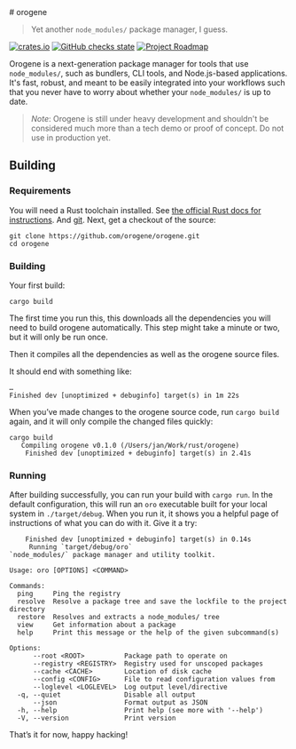 <div class="oranda-hide">
# orogene
</div>

> Yet another `node_modules/` package manager, I guess.

[![crates.io](https://img.shields.io/crates/v/orogene.svg)](https://crates.io/crates/orogene)
[![GitHub checks state](https://img.shields.io/github/checks-status/orogene/orogene/main)](https://github.com/orogene/orogene/actions/workflows/ci.yml?query=branch%3Amain)
[![Project Roadmap](https://img.shields.io/badge/Roadmap-Project%20Roadmap-informational)](https://github.com/orgs/orogene/projects/2/views/1)

Orogene is a next-generation package manager for tools that use
`node_modules/`, such as bundlers, CLI tools, and Node.js-based applications.
It's fast, robust, and meant to be easily integrated into your workflows such
that you never have to worry about whether your `node_modules/` is up to date.

> *Note*: Orogene is still under heavy development and shouldn't be considered
> much more than a tech demo or proof of concept. Do not use in production
> yet.

## Building

### Requirements

You will need a Rust toolchain installed. See [the official Rust docs for
instructions](https://www.rust-lang.org/tools/install). And
[git](https://git-scm.com/downloads).
Next, get a checkout of the source:

```
git clone https://github.com/orogene/orogene.git
cd orogene
```

### Building

Your first build:

```
cargo build
```

The first time you run this, this downloads all the dependencies you will need
to build orogene automatically. This step might take a minute or two, but it
will only be run once.

Then it compiles all the dependencies as well as the orogene source files.

It should end with something like:

```
…
Finished dev [unoptimized + debuginfo] target(s) in 1m 22s
```

When you’ve made changes to the orogene source code, run `cargo build` again,
and it will only compile the changed files quickly:

```
cargo build
   Compiling orogene v0.1.0 (/Users/jan/Work/rust/orogene)
	Finished dev [unoptimized + debuginfo] target(s) in 2.41s
```

### Running

After building successfully, you can run your build with `cargo run`. In the
default configuration, this will run an `oro` executable built for your local
system in `./target/debug`. When you run it, it shows you a helpful page of
instructions of what you can do with it. Give it a try:

```
	Finished dev [unoptimized + debuginfo] target(s) in 0.14s
	 Running `target/debug/oro`
`node_modules/` package manager and utility toolkit.

Usage: oro [OPTIONS] <COMMAND>

Commands:
  ping     Ping the registry
  resolve  Resolve a package tree and save the lockfile to the project directory
  restore  Resolves and extracts a node_modules/ tree
  view     Get information about a package
  help     Print this message or the help of the given subcommand(s)

Options:
	  --root <ROOT>          Package path to operate on
	  --registry <REGISTRY>  Registry used for unscoped packages
	  --cache <CACHE>        Location of disk cache
	  --config <CONFIG>      File to read configuration values from
	  --loglevel <LOGLEVEL>  Log output level/directive
  -q, --quiet                Disable all output
	  --json                 Format output as JSON
  -h, --help                 Print help (see more with '--help')
  -V, --version              Print version
```

That’s it for now, happy hacking!
